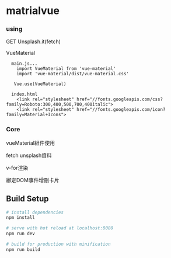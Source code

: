 # matrialvue

### using

GET Unsplash.it(fetch)

VueMaterial

```
  main.js...
    import VueMaterial from 'vue-material'
    import 'vue-material/dist/vue-material.css'

   Vue.use(VueMaterial)

  index.html
    <link rel="stylesheet" href="//fonts.googleapis.com/css?family=Roboto:300,400,500,700,400italic">
    <link rel="stylesheet" href="//fonts.googleapis.com/icon?family=Material+Icons">
```




### Core

vueMaterial組件使用

fetch unsplash資料

v-for渲染

綁定DOM事件增刪卡片


## Build Setup

``` bash
# install dependencies
npm install

# serve with hot reload at localhost:8080
npm run dev

# build for production with minification
npm run build
```
